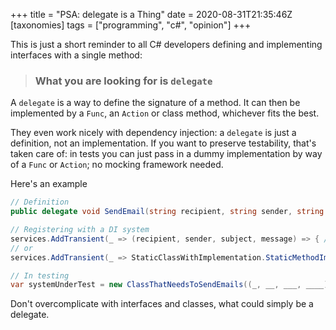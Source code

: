 +++
title = "PSA: delegate is a Thing"
date = 2020-08-31T21:35:46Z
[taxonomies]
tags = ["programming", "c#", "opinion"]
+++

This is just a short reminder to all C# developers defining and implementing interfaces with a single method:

> ### What you are looking for is `delegate`

A `delegate` is a way to define the signature of a method. It can then be implemented by a `Func`, an `Action` or class method, whichever fits the best.

They even work nicely with dependency injection: a `delegate` is just a definition, not an implementation. If you want to preserve testability, that's taken care of: in tests you can just pass in a dummy implementation by way of a `Func` or `Action`; no mocking framework needed.

Here's an example

```csharp
// Definition
public delegate void SendEmail(string recipient, string sender, string subject, string message);

// Registering with a DI system
services.AddTransient(_ => (recipient, sender, subject, message) => { /* Implementation */ });
// or
services.AddTransient(_ => StaticClassWithImplementation.StaticMethodImplementingDelegate);

// In testing
var systemUnderTest = new ClassThatNeedsToSendEmails((_, __, ___, ____) => { log.Info("Sent email"); });
```

Don't overcomplicate with interfaces and classes, what could simply be a delegate.
